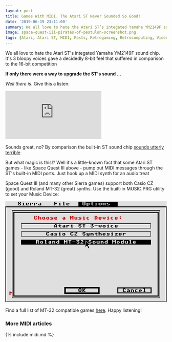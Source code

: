 ```yaml
---
layout: post
title: Games With MIDI. The Atari ST Never Sounded So Good! 
date: '2019-06-19 23:11:00'
summary: We all love to hate the Atari ST’s integated Yamaha YM2149F sound chip. It’s 3 bloopy voices gave a decidedly 8-bit feel that suffered in comparison to the 16-bit competition ...
image: space-quest-iii-pirates-of-pestulon-screenshot.png
tags: [Atari, Atari ST, MIDI, Posts, Retrogaming, Retrocomputing, Videogames]
---
```


We all love to hate the Atari ST's integated Yamaha YM2149F sound chip. It's 3 bloopy voices gave a decidedly 8-bit feel that suffered in comparison to the 16-bit competition

**If only there were a way to upgrade the ST's sound ...**

*Well there is*. Give this a listen:

<div class="youtube-container">
<iframe src="https://www.youtube.com/embed/ny5ONMX-R2I?rel=0" 
frameborder="0" allowfullscreen class="youtube-video"></iframe>
</div> 

Sounds great, no? By comparison the built-in ST sound chip <a href="https://www.youtube.com/watch?v=ohNUWvGHRPk&feature=youtu.be" target="_blank">sounds utterly terrible</a>

But what magic is this!? Well it's a little-known fact that some Atari ST games - like Space Quest III above - pump out MIDI messages through the ST's built-in MIDI ports. Just hook up a MIDI synth for an audio treat

Space Quest III (and many other Sierra games) support both Casio CZ (good) and Roland MT-32 (great) synths. Use the built-in MUSIC.PRG utility to set your Music Device:

![](/img/posts/atari-st-sierra-midi-utility.png) 

Find a full list of MT-32 compatible games <a href="https://en.wikipedia.org/wiki/List_of_MT-32-compatible_computer_games#Atari_ST" target="_blank">here</a>. Happy listening!


### More MIDI articles

{% include midi.md %}
